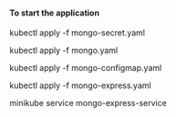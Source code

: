 #### To start the application

kubectl apply -f mongo-secret.yaml

kubectl apply -f mongo.yaml

kubectl apply -f mongo-configmap.yaml

kubectl apply -f mongo-express.yaml

minikube service mongo-express-service 